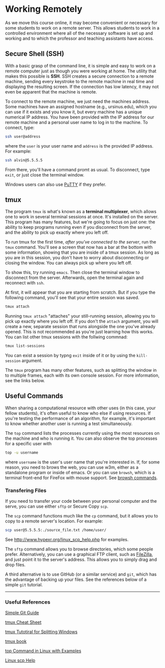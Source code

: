 #  Working Remotely



As we move this course online, it may become convenient or necessary for some students to work on a remote server.  This allows students to work in a controlled environment where all of the necessary software is set up and working and to which the professor and teaching assistants have access.



##  Secure Shell (SSH)

With a basic grasp of the command line, it is simple and easy to work on a remote computer just as though you were working at home.  The utility that makes this possible is **SSH**.  SSH creates a secure connection to a remote machine, sending every keystroke to the remote machine in real time and displaying the resulting screen.  If the connection has low latency, it may not even be apparent that the machine is remote.  

To connect to the remote machine, we just need the machines address. Some machines have an assigned hostname (e.g., ursinus.edu), which you can use if it exists and you know it, but every machine has a unique numerical IP address.  You have been provided with the IP address for our remote machine and a personal user name to log in to the machine.  To connect, type:

```bash
ssh user@address
```

where the `user` is your user name and `address` is the provided IP address.  For example:

```bash
ssh alvin@5.5.5.5
```

From there, you'll have a command promt as usual. To disconnect, type `exit`, or just close the terminal window.

Windows users can also use [PuTTY](https://www.putty.org/) if they prefer.

##  tmux

The program `tmux` is what's known as a **terminal multiplexer**, which allows one to work in several terminal sessions at once.  It's installed on the server.  This program has many features, but we're going to focus on just one: the ability to keep programs running even if you disconnect from the server, and the ability to pick up exactly where you left off.

To run tmux for the first time, *after you've connected to the server*, run the `tmux` command.  You'll see a screen that now has a bar at the bottom with some information, showing that you are inside of a tmux session.  As long as you are in this session, you don't have to worry about disconnecting or closing the window.  You can always pick up where you left off.

To show this, try running `emacs`.  Then close the terminal window to disconnect from the server.  Afterwards, open the terminal again and reconnect with `ssh`.

At first, it will appear that you are starting from scratch.  But if you type the following command, you'll see that your entire session was saved.

```bash
tmux attach
```

Running `tmux attach` "attaches" your still-running session, allowing you to pick up exactly where you left off.  If you don't the `attach` argument, you will create a new, separate session that runs alongside the one you've already opened.  This is not recommended as you're just learning how this works.  You can list other tmux sessions with the follwing commnad:

```bash
tmux list-sessions
```

You can exist a session by typng `exit` inside of it or by using the `kill-session` argument.

The `tmux` program has many other features, such as splitting the window in to multiple frames, each with its own console session. For more information, see the links below.



##  Useful Commands

When sharing a computational resource with other uses (in this case, your fellow students), it's often useful to know who else if using resources.  If you're testing the performance of an algorithm, for example, it's important to know whether another user is running a test simultaneously.

The `top` command lists the processes currently using the most resources on the machine and who is running it. You can also observe the top processes for a specific user with 

```bash
top -u username
```

where `username` is the user's user name that you're interested in.  If, for some reason, you need to brows the web, you can use w3m, either as a standalone program or inside of emacs.  Or you can use `browsh`, which is a terminal front-end for FireFox with mouse support. See [browsh commands](https://www.brow.sh/docs/keybindings/).

###  Transfering Files

If you need to transfer your code between your personal computer and the serve, you can use either `sftp` or Secure Copy `scp`.

The `scp` command functions much like the `cp` command, but it allows you to copy to a remote server's location. For example:

```bash
scp user@5.5.5.5:./source_file.txt /home/user/
```

See http://www.hypexr.org/linux_scp_help.php for examples.

The `sftp` command allows you to browse directories, which some people prefer.  Alternatively, you can use a graphical FTP client, such as [FileZilla](https://filezilla-project.org/), and just point it to the server's address.  This allows you to simply drag and drop files.

A third alternative is to use GitHub (or a similar service) and `git`, which has the advantage of backing up your files.  See the references below of a simple `git` tutorial.



---

###  Useful References

[Simple Git Guide](https://rogerdudler.github.io/git-guide/)

[tmux Cheat Sheet](https://tmuxcheatsheet.com/)

[tmux Tutotiral for Splitting Windows](https://lukaszwrobel.pl/blog/tmux-tutorial-split-terminal-windows-easily/)

[tmux book](https://pragprog.com/book/bhtmux2/tmux-2)

[top Command in Linux with Examples](https://www.geeksforgeeks.org/top-command-in-linux-with-examples/)

[Linux scp Help](http://www.hypexr.org/linux_scp_help.php)

